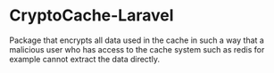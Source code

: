 # CryptoCache-Laravel
Package that encrypts all data used in the cache in such a way that a malicious user who has access to the cache system such as redis for example cannot extract the data directly.
